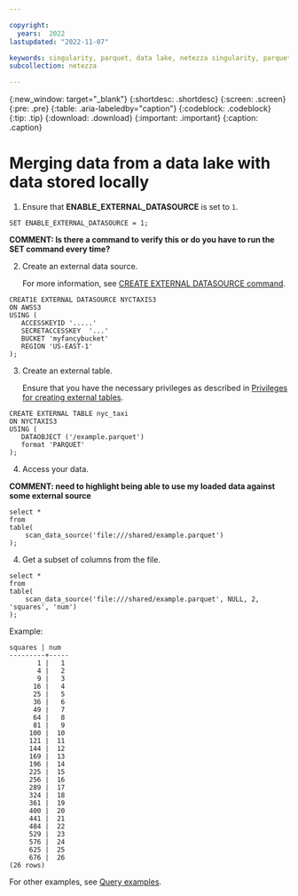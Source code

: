 ```yaml
---

copyright:
  years:  2022
lastupdated: "2022-11-07"

keywords: singularity, parquet, data lake, netezza singularity, parquet files, querying data
subcollection: netezza

---
```


{:new_window: target="_blank"}
{:shortdesc: .shortdesc}
{:screen: .screen}
{:pre: .pre}
{:table: .aria-labeledby="caption"}
{:codeblock: .codeblock}
{:tip: .tip}
{:download: .download}
{:important: .important}
{:caption: .caption}

# Merging data from a data lake with data stored locally

1. Ensure that **ENABLE_EXTERNAL_DATASOURCE** is set to `1`.

```
SET ENABLE_EXTERNAL_DATASOURCE = 1;
```

**COMMENT: Is there a command to verify this or do you have to run the SET command every time?**

2. Create an external data source.

   For more information, see [CREATE EXTERNAL DATASOURCE command](https://www.ibm.com/docs/en/netezza?topic=).

```
CREAT1E EXTERNAL DATASOURCE NYCTAXIS3 
ON AWSS3 
USING (
   ACCESSKEYID '.....' 
   SECRETACCESSKEY  '...' 
   BUCKET 'myfancybucket' 
   REGION 'US-EAST-1'
);
```

3. Create an external table.

   Ensure that you have the necessary privileges as described in [Privileges for creating external tables](https://www.ibm.com/docs/en/netezza?topic=et-create-external-table-command-2).

```
CREATE EXTERNAL TABLE nyc_taxi 
ON NYCTAXIS3 
USING ( 
   DATAOBJECT ('/example.parquet') 
   format 'PARQUET' 
);
```

4. Access your data.

**COMMENT: need to highlight being able to use my loaded data against some external source**

```
select *
from
table(
    scan_data_source('file:///shared/example.parquet')
);
```


4. Get a subset of columns from the file.

```
select *
from
table(
    scan_data_source('file:///shared/example.parquet', NULL, 2, 'squares', 'num')
);
```

Example:

```
squares | num
---------+-----
       1 |   1
       4 |   2
       9 |   3
      16 |   4
      25 |   5
      36 |   6
      49 |   7
      64 |   8
      81 |   9
     100 |  10
     121 |  11
     144 |  12
     169 |  13
     196 |  14
     225 |  15
     256 |  16
     289 |  17
     324 |  18
     361 |  19
     400 |  20
     441 |  21
     484 |  22
     529 |  23
     576 |  24
     625 |  25
     676 |  26
(26 rows)
```

For other examples, see [Query examples](/docs/netezza?topic=netezza-queries-singularity).

